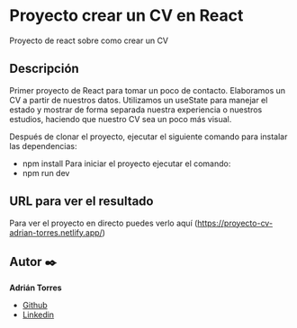 # Proyecto crear un CV en React

Proyecto de react sobre como crear un CV

  ## Descripción
Primer proyecto de React para tomar un poco de contacto. Elaboramos un CV a partir de nuestros datos. 
Utilizamos un useState para manejar el estado y mostrar de forma separada nuestra experiencia o nuestros estudios, haciendo que nuestro CV sea un poco más visual.

Después de clonar el proyecto, ejecutar el siguiente comando para instalar las dependencias:
 - npm install
Para iniciar el proyecto ejecutar el comando:
  - npm run dev

  ## URL para ver el resultado
Para ver el proyecto en directo puedes verlo aquí (https://proyecto-cv-adrian-torres.netlify.app/)


  ## Autor ✒️
**Adrián Torres**
* [Github](https://github.com/Adriat1994)
* [Linkedin](https://www.linkedin.com/in/adri%C3%A1n-torres-serrano-a2519a141/)

